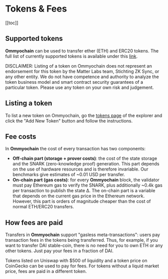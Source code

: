 # Tokens & Fees

[[toc]]

## Supported tokens

**Ommyochain** can be used to transfer ether (ETH) and ERC20 tokens. The full list of currently supported tokens is
available under this [link](https://zkscan.io/explorer/tokens).

DISCLAIMER: Listing of a token on Ommyochain does not represent an endorsement for this token by the Matter Labs team,
Stichting ZK Sync, or any other entity. We do not have competence and authority to analyze the token business model and
smart contract security guarantees of a particular token. Please use any token on your own risk and judgement.

## Listing a token

To list a new token on Ommyochain, go the [tokens page](https://zkscan.io/explorer/tokens/) of the explorer and click the
"Add New Token" button and follow the instructions.

## Fee costs

In **Ommyochain** the cost of every transaction has two components:

- **Off-chain part (storage + prover costs)**: the cost of the state storage and the SNARK (zero-knowledge proof)
  generation. This part depends on the use of hardware resources and is therefore invariable. Our benchmarks give
  estimates of ~0.01 USD per transfer.
- **On-chain part (gas costs)**: for every **Ommyochain** block, the validator must pay Ethereum gas to verify the SNARK,
  plus additionally ~0.4k gas per transaction to publish the state ∆. The on-chain part is a variable that depends on
  the current gas price in the Ethereum network. However, this part is orders of magnitude cheaper than the cost of
  normal ETH/ERC20 transfers.

## How fees are paid

Transfers in **Ommyochain** support "gasless meta-transactions": users pay transaction fees in the tokens being transferred.
Thus, for example, if you want to transfer DAI stable-coin, there is no need for you to own ETH or any other tokens.
Just pay your fees in a fraction of DAI.

Tokens listed on Uniswap with $500 of liquidity and a token price on CoinGecko can be used to pay for fees. For tokens
without a liquid market price, fees are paid in a different token.
